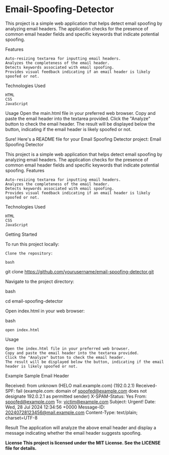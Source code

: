 # Email-Spoofing-Detector
This project is a simple web application that helps detect email spoofing by analyzing email headers. The application checks for the presence of common email header fields and specific keywords that indicate potential spoofing.

Features

    Auto-resizing textarea for inputting email headers.
    Analyzes the completeness of the email header.
    Detects keywords associated with email spoofing.
    Provides visual feedback indicating if an email header is likely spoofed or not.

Technologies Used

    HTML
    CSS
    JavaScript

Usage
    Open the main.html file in your preferred web browser.
    Copy and paste the email header into the textarea provided.
    Click the "Analyze" button to check the email header.
    The result will be displayed below the button, indicating if the email header is likely spoofed or not.

Sure! Here's a README file for your Email Spoofing Detector project:
Email Spoofing Detector

This project is a simple web application that helps detect email spoofing by analyzing email headers. The application checks for the presence of common email header fields and specific keywords that indicate potential spoofing.
Features

    Auto-resizing textarea for inputting email headers.
    Analyzes the completeness of the email header.
    Detects keywords associated with email spoofing.
    Provides visual feedback indicating if an email header is likely spoofed or not.

Technologies Used

    HTML
    CSS
    JavaScript

Getting Started

To run this project locally:

    Clone the repository:

    bash

git clone https://github.com/yourusername/email-spoofing-detector.git

Navigate to the project directory:

bash

cd email-spoofing-detector

Open index.html in your web browser:

bash

    open index.html

Usage

    Open the index.html file in your preferred web browser.
    Copy and paste the email header into the textarea provided.
    Click the "Analyze" button to check the email header.
    The result will be displayed below the button, indicating if the email header is likely spoofed or not.

Example
Sample Email Header

Received: from unknown (HELO mail.example.com) (192.0.2.1)
Received-SPF: fail (example.com: domain of spoofed@example.com does not designate 192.0.2.1 as permitted sender)
X-SPAM-Status: Yes
From: spoofed@example.com
To: victim@example.com
Subject: Urgent!
Date: Wed, 28 Jul 2024 12:34:56 +0000
Message-ID: <20240728123456@mail.example.com>
Content-Type: text/plain; charset=UTF-8


Result
The application will analyze the above email header and display a message indicating whether the email header suggests spoofing.

**License
This project is licensed under the MIT License. See the LICENSE file for details.**
